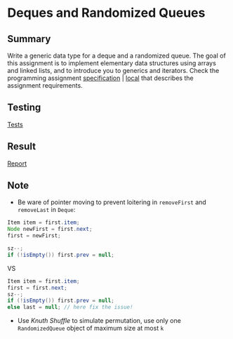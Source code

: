 # Deques and Randomized Queues

## Summary

Write a generic data type for a deque and a randomized queue. The goal of this assignment is to implement elementary data structures using arrays and linked lists, and to introduce you to generics and iterators. Check the programming assignment [specification](http://coursera.cs.princeton.edu/algs4/assignments/queues.html) | [local](./queues.html) that describes the assignment requirements.

## Testing

[Tests](../../tests/queues)

## Result

[Report](../../reports/queues_output)

## Note

- Be ware of pointer moving to prevent loitering in `removeFirst` and `removeLast` in `Deque`:
```java
Item item = first.item;
Node newFirst = first.next;
first = newFirst;

sz--;
if (!isEmpty()) first.prev = null;
```

VS

```java
Item item = first.item;
first = first.next;
sz--;
if (!isEmpty()) first.prev = null;
else last = null; // here fix the issue!
```
- Use _Knuth Shuffle_ to simulate permutation, use only one `RandomizedQueue` object of maximum size at most `k`
